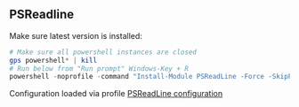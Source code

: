 ## PSReadline

Make sure latest version is installed:


```powershell
# Make sure all powershell instances are closed
gps powershell* | kill
# Run below from "Run prompt" Windows-Key + R
powershell -noprofile -command "Install-Module PSReadLine -Force -SkipPublisherCheck -AllowPrerelease"  
```

Configuration loaded via profile [PSReadLine configuration](https://github.com/DBremen/MyPowerShellSetup/blob/master/PSReadlineConfiguration.ps1)
